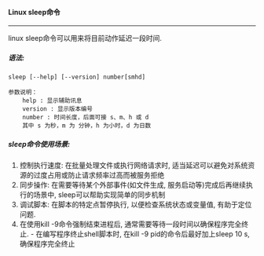 #### Linux sleep命令

---

linux sleep命令可以用来将目前动作延迟一段时间.

##### 语法:

```
sleep [--help] [--version] number[smhd]

参数说明：
	help : 显示辅助讯息
	version : 显示版本编号
	number : 时间长度，后面可接 s、m、h 或 d
	其中 s 为秒，m 为 分钟，h 为小时，d 为日数
```

##### sleep命令使用场景:

1. 控制执行速度: 在批量处理文件或执行网络请求时, 适当延迟可以避免对系统资源的过度占用或防止请求频率过高而被服务拒绝
2. 同步操作: 在需要等待某个外部事件(如文件生成, 服务启动等)完成后再继续执行的场景中, sleep可以帮助实现简单的同步机制
3. 调试脚本: 在脚本的特定点暂停执行, 以便检查系统状态或变量值, 有助于定位问题.
4. 在使用kill -9命令强制结束进程后, 通常需要等待一段时间以确保程序完全终止. - 在编写程序终止shell脚本时, 在kill -9 pid的命令后最好加上sleep 10 s, 确保程序完全终止